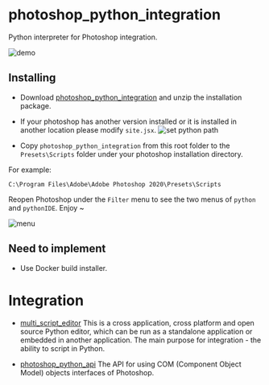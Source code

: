 photoshop_python_integration
============================

Python interpreter for Photoshop integration.

![demo](https://i.imgur.com/25TrzbV.gif)

Installing
----------
- Download [photoshop_python_integration](https://drive.google.com/open?id=1BUN9VzOLd7sccK_WMrNjK7XwoUCmVWoL) and unzip the installation package.

- If your photoshop has another version installed or it is installed in another
 location please modify `site.jsx`.
![set python path](https://i.imgur.com/xRmquQf.png)

- Copy `photoshop_python_integration` from this root folder to the 
`Presets\Scripts` folder under your photoshop installation directory.

For example:

`C:\Program Files\Adobe\Adobe Photoshop 2020\Presets\Scripts`

Reopen Photoshop under the `Filter` menu to see the two menus of `python` and `pythonIDE`. 
Enjoy ~

![menu](https://i.imgur.com/2IFyzwc.png)

Need to implement
-----------------
- Use Docker build installer.



Integration
===========

- [multi_script_editor](https://github.com/paulwinex/pw_MultiScriptEditor)
This is a cross application, cross platform and open source Python editor, 
which can be run as a standalone application or embedded in another 
application. The main purpose for integration - the ability to script in Python.

- [photoshop_python_api](https://github.com/loonghao/photoshop_python_api)
The API for using COM (Component Object Model) objects interfaces of Photoshop.

